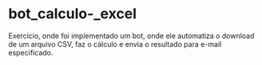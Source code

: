 # bot_calculo-_excel
Exercício, onde foi implementado um bot, onde ele automatiza o download de um arquivo CSV, faz o cálculo e envia o resultado para e-mail especificado.  
